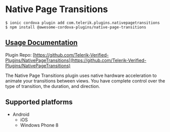 # Native Page Transitions

```text
$ ionic cordova plugin add com.telerik.plugins.nativepagetransitions
$ npm install @awesome-cordova-plugins/native-page-transitions
```

## [Usage Documentation](https://danielsogl.gitbook.io/awesome-cordova-plugins/plugins/native-page-transitions/)

Plugin Repo: [https://github.com/Telerik-Verified-Plugins/NativePageTransitions](https://github.com/Telerik-Verified-Plugins/NativePageTransitions)

The Native Page Transitions plugin uses native hardware acceleration to animate your transitions between views. You have complete control over the type of transition, the duration, and direction.

## Supported platforms

* Android
  * iOS
  * Windows Phone 8

